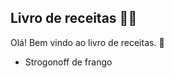 ## Livro de receitas :man_cook:

Olá! Bem vindo ao livro de receitas. :wave:

- Strogonoff de frango